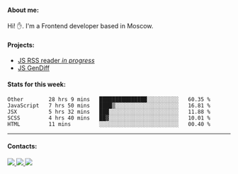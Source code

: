 #### About me:
Hi! ✋.
I'm a Frontend developer based in Moscow.

#### Projects:
- [JS RSS reader *in progress*](https://github.com/GKoil/frontend-project-lvl3)
- [JS GenDiff](https://github.com/GKoil/GenDiff)

#### Stats for this week:
<!--START_SECTION:waka-->
```text
Other        28 hrs 9 mins   ███████████████░░░░░░░░░░   60.35 % 
JavaScript   7 hrs 50 mins   ████▒░░░░░░░░░░░░░░░░░░░░   16.81 % 
JSX          5 hrs 32 mins   ███░░░░░░░░░░░░░░░░░░░░░░   11.88 % 
SCSS         4 hrs 40 mins   ██▓░░░░░░░░░░░░░░░░░░░░░░   10.01 % 
HTML         11 mins         ░░░░░░░░░░░░░░░░░░░░░░░░░   00.40 % 
```
<!--END_SECTION:waka-->
---
#### Contacts:

<a target='_blank' title='LinkedIn' href="https://www.linkedin.com/in/gkoil/">
  <img src="https://img.shields.io/badge/LinkedIn-0077B5?style=for-the-badge&logo=linkedin&logoColor=white" />
</a>
<a target='_blank' title='Telegram' href="https://t.me/gkoil">
  <img src="https://img.shields.io/badge/Telegram-2CA5E0?style=for-the-badge&logo=telegram&logoColor=white" />
</a>
<a target='_blank' title='Gmail' href="mailto: gk.grigorev@gmail.com">
  <img src="https://img.shields.io/badge/Gmail-D14836?style=for-the-badge&logo=gmail&logoColor=white" />
</a>

